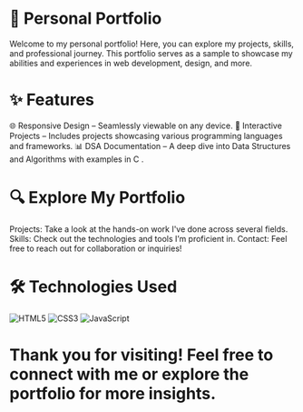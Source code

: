 # 📂 Personal Portfolio
Welcome to my personal portfolio! Here, you can explore my projects, skills, and professional journey. This portfolio serves as a sample to showcase 
my abilities and experiences in web development, design, and more.

# ✨ Features
🌐 Responsive Design – Seamlessly viewable on any device.
🚀 Interactive Projects – Includes projects showcasing various programming languages and frameworks.
📊 DSA Documentation – A deep dive into Data Structures and Algorithms with examples in C .

# 🔍 Explore My Portfolio
Projects: Take a look at the hands-on work I've done across several fields.
Skills: Check out the technologies and tools I’m proficient in.
Contact: Feel free to reach out for collaboration or inquiries!

# 🛠️ Technologies Used
<p align="left"> <img src="https://img.shields.io/badge/HTML5-%23E34F26.svg?style=for-the-badge&logo=html5&logoColor=white" alt="HTML5"/> <img src="https://img.shields.io/badge/CSS3-%231572B6.svg?style=for-the-badge&logo=css3&logoColor=white" alt="CSS3"/> <img src="https://img.shields.io/badge/JavaScript-%23F7DF1E.svg?style=for-the-badge&logo=javascript&logoColor=black" alt="JavaScript"/> </p>

# Thank you for visiting! Feel free to connect with me or explore the portfolio for more insights.
